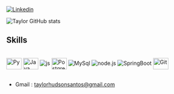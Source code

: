 [![Linkedin](https://img.shields.io/badge/LinkedIn-0077B5?style=for-the-badge&logo=linkedin&logoColor=white)](https://www.linkedin.com/in/taylor-hudson-208181232/)

![Taylor GitHub stats](https://github-readme-stats.vercel.app/api?username=TaylorHudson&show_icons=true&theme=tokyonight)

## Skills 
<div style="display:inline_block"><br/>
    <img align="center" alt="Py" height="30" width="40" src="https://cdn.jsdelivr.net/gh/devicons/devicon/icons/python/python-original.svg">
  <img align="center" alt="Java" height="30" width="40" src="https://cdn.jsdelivr.net/gh/devicons/devicon/icons/java/java-original.svg">
    <img align:"center" alt="js" src="https://img.shields.io/badge/JavaScript-F7DF1E?style=for-the-badge&logo=javascript&logoColor=414141" />
    <img align="center" alt="PostgreSQL" height="30" width="40" src="https://cdn.jsdelivr.net/gh/devicons/devicon/icons/postgresql/postgresql-plain.svg">
    <img align:"center" alt="MySql" src="https://img.shields.io/badge/MySQL-005C84?style=for-the-badge&logo=mysql&logoColor=white"/>
    <img align:"center" alt="node.js" src="https://img.shields.io/badge/Node.js-43853D?style=for-the-badge&logo=node.js&logoColor=white" />
    <img align:"center" alt="SpringBoot" src="https://img.shields.io/badge/Spring-6DB33F?style=for-the-badge&logo=spring&logoColor=white" />
    <img align="center" alt="Git" height="30" width="40" src="https://cdn.jsdelivr.net/gh/devicons/devicon/icons/git/git-original.svg">
</div> <br/>


- Gmail : taylorhudsonsantos@gmail.com
